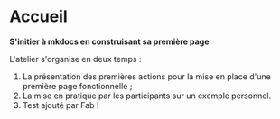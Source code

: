 # Accueil

**S'initier à mkdocs en construisant sa première page**

L'atelier s'organise en deux temps :

1. La présentation des premières actions pour la mise en place d'une première page fonctionnelle ;
2. La mise en pratique par les participants sur un exemple personnel.
3. Test ajouté par Fab !
